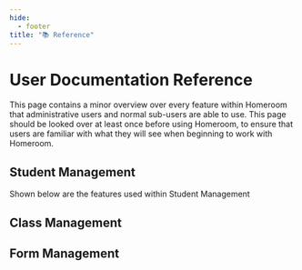 ```yaml
---
hide:
  - footer
title: "📚 Reference"  
---
```


# User Documentation Reference
This page contains a minor overview over every feature within Homeroom that administrative users and normal sub-users are able to use. This page should be looked over at least once before using Homeroom, to ensure that users are familiar with what they will see when beginning to work with Homeroom.

## Student Management
Shown below are the features used within Student Management
## Class Management

## Form Management